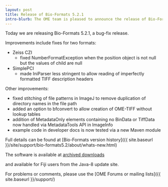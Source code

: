 ```yaml
---
layout: post
title: Release of Bio-Formats 5.2.1
intro-blurb: The OME team is pleased to announce the release of Bio-Formats 5.2.1
---
```

Today we are releasing Bio-Formats 5.2.1, a bug-fix release. 

Improvements include fixes for two formats:

*  Zeiss CZI
    -  fixed NumberFormatException when the position object is not null but the values of child are null
*  SimplePCI
    -  made IniParser less stringent to allow reading of imperfectly formatted TIFF description headers

Other improvements:

*  fixed stitching of file patterns in ImageJ to remove duplication of directory names in the file path
*  added an option to bfconvert to allow creation of OME-TIFF without lookup tables
*  addition of MetadataOnly elements containing no BinData or TiffData now handled via MetadataTools API in ImageInfo
*  example code in developer docs is now tested via a new Maven module

Full details can be found at [Bio-Formats version history]({{ site.baseurl }}/site/support/bio-formats5.2/about/whats-new.html)

The software is available at
[archived downloads](https://downloads.openmicroscopy.org/bio-formats/5.2.1)

and available for Fiji users from the Java-8 update site.

For problems or comments, please use the [OME Forums or mailing lists]({{ site.baseurl }}/support/)
